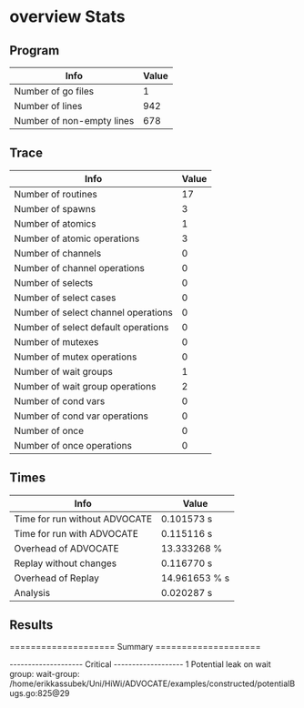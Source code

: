 # overview Stats

## Program
| Info | Value |
| - | - |
| Number of go files | 1 |
| Number of lines | 942 |
| Number of non-empty lines | 678 |


## Trace
| Info | Value |
| - | - |
| Number of routines | 17 |
| Number of spawns | 3 |
| Number of atomics | 1 |
| Number of atomic operations | 3 |
| Number of channels | 0 |
| Number of channel operations | 0 |
| Number of selects | 0 |
| Number of select cases | 0 |
| Number of select channel operations | 0 |
| Number of select default operations | 0 |
| Number of mutexes | 0 |
| Number of mutex operations | 0 |
| Number of wait groups | 1 |
| Number of wait group operations | 2 |
| Number of cond vars | 0 |
| Number of cond var operations | 0 |
| Number of once | 0| 
| Number of once operations | 0 |


## Times
| Info | Value |
| - | - |
| Time for run without ADVOCATE | 0.101573 s |
| Time for run with ADVOCATE | 0.115116 s |
| Overhead of ADVOCATE | 13.333268 % |
| Replay without changes | 0.116770 s |
| Overhead of Replay | 14.961653 % s |
| Analysis | 0.020287 s |


## Results
==================== Summary ====================

-------------------- Critical -------------------
1 Potential leak on wait group:
	wait-group: /home/erikkassubek/Uni/HiWi/ADVOCATE/examples/constructed/potentialBugs.go:825@29
	
